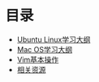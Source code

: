 # 目录

- [Ubuntu Linux学习大纲](./ubuntu-linux-study-guideline.md)
- [Mac OS学习大纲](./mac-os-study-guideline.md)
- [Vim基本操作](./vim基本操作.md)
- [相关资源](./resources.md)
